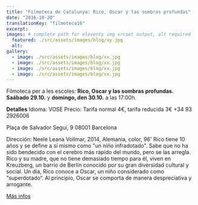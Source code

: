```yaml
---
title: "Filmoteca de Catalunya: Rico, Oscar y las sombras profundas"
date: "2016-10-20"
translationKey: "filmoteca16"
excerpt:
images: # complete path for eleventy img srcset output, alt required
  featured: ./src/assets/images/blog/xy.jpg
  alt:
gallery:
  - image: ./src/assets/images/blog/xx.jpg
  - image: ./src/assets/images/blog/xx.jpg
  - image: ./src/assets/images/blog/xx.jpg
  - image: ./src/assets/images/blog/xx.jpg
---
```


Filmoteca per a les escoles: **Rico, Oscar y las sombras profundas.** **Saábado 29.10.** y **domingo, den 30.10.** a las 17:00h.

**Detalles** Idioma: VOSE Precio: Tarifa normal 4€, tarifa reducida 3€ +34 93 2926006

Plaça de Salvador Seguí, 9 08001 Barcelona

Dirección: Neele Leana Vollmar, 2014, Alemania, color, 96' Rico tiene 10 años y se define a sí mismo como "un niño infradotado". Sabe que no ha sido bendecido con el cerebro más rápido del mundo, pero se las arregla. Rico y su madre, que no tiene demasiado tiempo para él, viven en Kreuzberg, un barrio de Berlín conocido por su gran diversidad cultural y social. Un día, Rico conoce a Oscar, un niño considerado como “superdotado“. Al principio, Oscar se comporta de manera despreciativa y arrogante.

[Más infos](https://www.goethe.de/ins/es/de/ver.cfm?fuseaction=events.detail&event_id=20842136)
